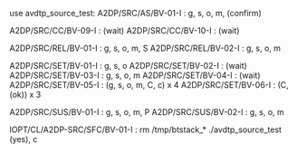 use avdtp_source_test:
A2DP/SRC/AS/BV-01-I : g, s, o, m, (confirm)

A2DP/SRC/CC/BV-09-I : (wait)
A2DP/SRC/CC/BV-10-I : (wait)

A2DP/SRC/REL/BV-01-I : g, s, o, m, S
A2DP/SRC/REL/BV-02-I : g, s, o, m

A2DP/SRC/SET/BV-01-I : g, s, o
A2DP/SRC/SET/BV-02-I : (wait)
A2DP/SRC/SET/BV-03-I : g, s, o, m
A2DP/SRC/SET/BV-04-I : (wait)
A2DP/SRC/SET/BV-05-I : (g, s, o, m, C, c) x 4
A2DP/SRC/SET/BV-06-I : (C, (ok)) x 3

A2DP/SRC/SUS/BV-01-I : g, s, o, m, P
A2DP/SRC/SUS/BV-02-I : g, s, o, m

IOPT/CL/A2DP-SRC/SFC/BV-01-I : 
    rm /tmp/btstack_*
    ./avdtp_source_test
    (yes), c
